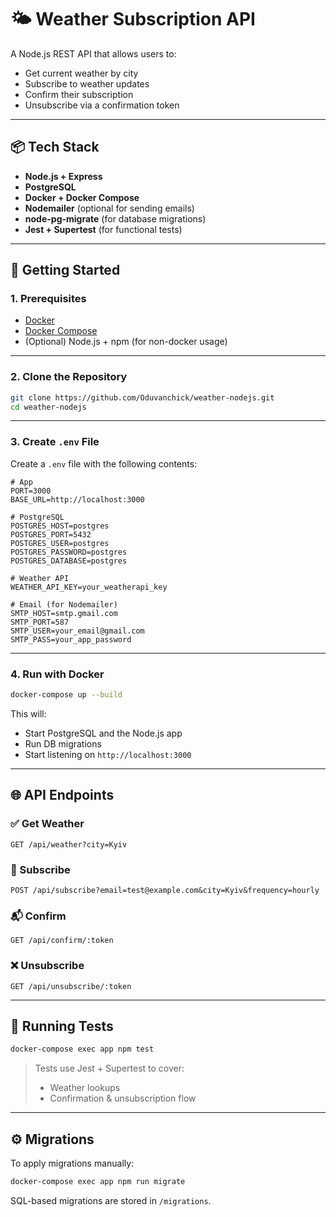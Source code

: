 # 🌤️ Weather Subscription API

A Node.js REST API that allows users to:
- Get current weather by city
- Subscribe to weather updates
- Confirm their subscription
- Unsubscribe via a confirmation token

---

## 📦 Tech Stack

- **Node.js + Express**
- **PostgreSQL**
- **Docker + Docker Compose**
- **Nodemailer** (optional for sending emails)
- **node-pg-migrate** (for database migrations)
- **Jest + Supertest** (for functional tests)

---

## 🚀 Getting Started

### 1. Prerequisites

- [Docker](https://www.docker.com/)
- [Docker Compose](https://docs.docker.com/compose/)
- (Optional) Node.js + npm (for non-docker usage)

---

### 2. Clone the Repository

```bash
git clone https://github.com/Oduvanchick/weather-nodejs.git
cd weather-nodejs
```

---

### 3. Create `.env` File

Create a `.env` file with the following contents:

```env
# App
PORT=3000
BASE_URL=http://localhost:3000

# PostgreSQL
POSTGRES_HOST=postgres
POSTGRES_PORT=5432
POSTGRES_USER=postgres
POSTGRES_PASSWORD=postgres
POSTGRES_DATABASE=postgres

# Weather API
WEATHER_API_KEY=your_weatherapi_key

# Email (for Nodemailer)
SMTP_HOST=smtp.gmail.com
SMTP_PORT=587
SMTP_USER=your_email@gmail.com
SMTP_PASS=your_app_password
```

---

### 4. Run with Docker

```bash
docker-compose up --build
```

This will:
- Start PostgreSQL and the Node.js app
- Run DB migrations
- Start listening on `http://localhost:3000`

---

## 🌐 API Endpoints

### ✅ Get Weather
```
GET /api/weather?city=Kyiv
```

### 📩 Subscribe
```
POST /api/subscribe?email=test@example.com&city=Kyiv&frequency=hourly
```

### 📬 Confirm
```
GET /api/confirm/:token
```

### ❌ Unsubscribe
```
GET /api/unsubscribe/:token
```

---

## 🧪 Running Tests

```bash
docker-compose exec app npm test
```

> Tests use Jest + Supertest to cover:
> - Weather lookups
> - Confirmation & unsubscription flow

---

## ⚙️ Migrations

To apply migrations manually:

```bash
docker-compose exec app npm run migrate
```

SQL-based migrations are stored in `/migrations`.
